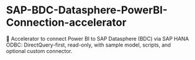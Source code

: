 # SAP-BDC-Datasphere-PowerBI-Connection-accelerator
🚀 Accelerator to connect Power BI to SAP Datasphere (BDC) via SAP HANA ODBC: DirectQuery-first, read-only, with sample model, scripts, and optional custom connector.

